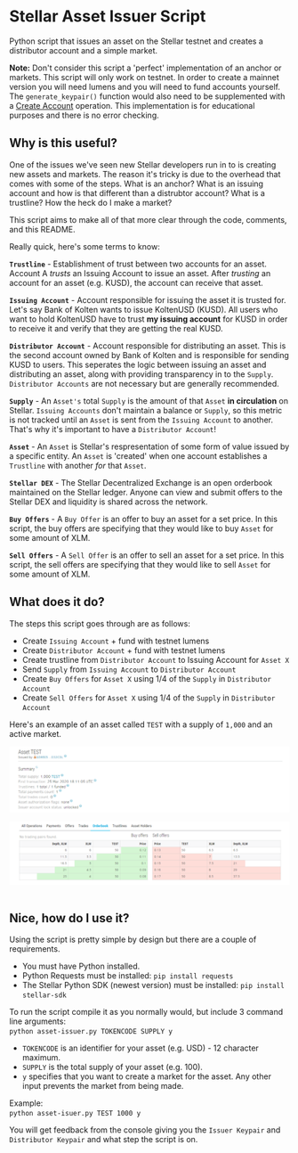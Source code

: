 # Stellar Asset Issuer Script

Python script that issues an asset on the Stellar testnet and creates a distributor account and a simple market. 

**Note:** Don't consider this script a 'perfect' implementation of an anchor or markets. This script will only work on testnet. In order to create a mainnet version you will need lumens and you will need to fund accounts yourself. The ```generate_keypair()``` function would also need to be supplemented with a [Create Account](www.stellar.org/developers/guides/concepts/list-of-operations.html#create-account) operation. This implementation is for educational purposes and there is no error checking. 

## Why is this useful? 

One of the issues we've seen new Stellar developers run in to is creating new assets and markets. The reason it's tricky is due to the overhead that comes with some of the steps. What is an anchor? What is an issuing account and how is that different than a distrubtor account? What is a trustline? How the heck do I make a market? 

This script aims to make all of that more clear through the code, comments, and this README. 

Really quick, here's some terms to know: 

**```Trustline```** - Establishment of trust between two accounts for an asset. Account A *trusts* an Issuing Account to issue an asset. After *trusting* an account for an asset (e.g. KUSD), the account can receive that asset. 

**```Issuing Account```** - Account responsible for issuing the asset it is trusted for. Let's say Bank of Kolten wants to issue KoltenUSD (KUSD). All users who want to hold KoltenUSD have to trust **my issuing account** for KUSD in order to receive it and verify that they are getting the real KUSD. 

**```Distributor Account```** - Account responsible for distributing an asset. This is the second account owned by Bank of Kolten and is responsible for sending KUSD to users. This seperates the logic between issuing an asset and distributing an asset, along with providing transparency in to the ```Supply```. ```Distributor Accounts``` are not necessary but are generally recommended. 

**```Supply```** - An ```Asset's``` total ```Supply``` is the amount of that ```Asset``` **in circulation** on Stellar. ```Issuing Accounts``` don't maintain a balance or ```Supply```, so this metric is not tracked until an ```Asset``` is sent from the ```Issuing Account``` to another. That's why it's important to have a ```Distributor Account```!

**```Asset```** - An ```Asset``` is Stellar's respresentation of some form of value issued by a specific entity. An ```Asset``` is 'created' when one account establishes a ```Trustline``` with another *for* that ```Asset```. 

**```Stellar DEX```** - The Stellar Decentralized Exchange is an open orderbook maintained on the Stellar ledger. Anyone can view and submit offers to the Stellar DEX and liquidity is shared across the network. 

**```Buy Offers```** - A ```Buy Offer``` is an offer to buy an asset for a set price. In this script, the buy offers are specifying that they would like to buy ```Asset``` for some amount of XLM.  

**```Sell Offers```** - A ```Sell Offer``` is an offer to sell an asset for a set price. In this script, the sell offers are specifying that they would like to sell ```Asset``` for some amount of XLM. 

## What does it do? 

The steps this script goes through are as follows: 
- Create ```Issuing Account``` + fund with testnet lumens 
- Create ```Distributor Account``` + fund with testnet lumens
- Create trustline from ```Distributor Account``` to Issuing Account for ```Asset X```
- Send ```Supply``` from ```Issuing Account``` to ```Distributor Account```
- Create ```Buy Offers``` for ```Asset X``` using 1/4 of the ```Supply``` in ```Distributor Account```
- Create ```Sell Offers``` for ```Asset X``` using 1/4 of the ```Supply``` in ```Distributor Account```

Here's an example of an asset called ```TEST``` with a supply of ```1,000``` and an active market. 

<div align="center"><img align="center" src="test-asset-details.PNG"></div>
<br>
<div align="center"><img align="center" src="test-asset-orderbook.PNG"></div>
<br>

## Nice, how do I use it? 

Using the script is pretty simple by design but there are a couple of requirements. 
- You must have Python installed. 
- Python Requests must be installed: ```pip install requests```
- The Stellar Python SDK (newest version) must be installed: ```pip install stellar-sdk```

To run the script compile it as you normally would, but include 3 command line arguments: <br>
```python asset-issuer.py TOKENCODE SUPPLY y```
- ```TOKENCODE``` is an identifier for your asset (e.g. USD) - 12 character maximum.  
- ```SUPPLY``` is the total supply of your asset (e.g. 100). 
- ```y``` specifies that you want to create a market for the asset. Any other input prevents the market from being made. 

Example: <br> 
```python asset-isuer.py TEST 1000 y```

You will get feedback from the console giving you the ```Issuer Keypair``` and ```Distributor Keypair``` and what step the script is on. 
